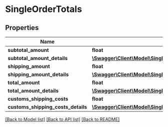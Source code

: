 # SingleOrderTotals

## Properties
Name | Type | Description | Notes
------------ | ------------- | ------------- | -------------
**subtotal_amount** | **float** |  | [optional] 
**subtotal_amount_details** | [**\Swagger\Client\Model\SingleOrderPriceDetails**](SingleOrderPriceDetails.md) |  | [optional] 
**shipping_amount** | **float** |  | [optional] 
**shipping_amount_details** | [**\Swagger\Client\Model\SingleOrderTotalsShippingAmountDetails**](SingleOrderTotalsShippingAmountDetails.md) |  | [optional] 
**total_amount** | **float** |  | [optional] 
**total_amount_details** | [**\Swagger\Client\Model\SingleOrderTotalsTotalAmountDetails**](SingleOrderTotalsTotalAmountDetails.md) |  | [optional] 
**customs_shipping_costs** | **float** |  | [optional] 
**customs_shipping_costs_details** | [**\Swagger\Client\Model\SingleOrderTotalsCustomsShippingCostsDetails**](SingleOrderTotalsCustomsShippingCostsDetails.md) |  | [optional] 

[[Back to Model list]](../README.md#documentation-for-models) [[Back to API list]](../README.md#documentation-for-api-endpoints) [[Back to README]](../README.md)


